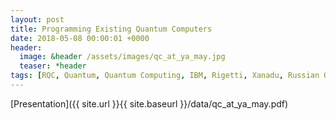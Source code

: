 ```yaml
---
layout: post
title: Programming Existing Quantum Computers
date: 2018-05-08 00:00:01 +0000
header:
  image: &header /assets/images/qc_at_ya_may.jpg
  teaser: *header
tags: [RQC, Quantum, Quantum Computing, IBM, Rigetti, Xanadu, Russian Quantum Center, Presentation]
---
```


[Presentation]({{ site.url }}{{ site.baseurl }}/data/qc_at_ya_may.pdf)
